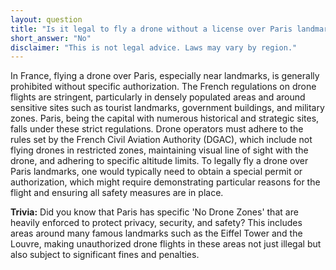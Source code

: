 ```yaml
---
layout: question
title: "Is it legal to fly a drone without a license over Paris landmarks?"
short_answer: "No"
disclaimer: "This is not legal advice. Laws may vary by region."
---
```


In France, flying a drone over Paris, especially near landmarks, is generally prohibited without specific authorization. The French regulations on drone flights are stringent, particularly in densely populated areas and around sensitive sites such as tourist landmarks, government buildings, and military zones. Paris, being the capital with numerous historical and strategic sites, falls under these strict regulations. Drone operators must adhere to the rules set by the French Civil Aviation Authority (DGAC), which include not flying drones in restricted zones, maintaining visual line of sight with the drone, and adhering to specific altitude limits. To legally fly a drone over Paris landmarks, one would typically need to obtain a special permit or authorization, which might require demonstrating particular reasons for the flight and ensuring all safety measures are in place.

**Trivia:** Did you know that Paris has specific 'No Drone Zones' that are heavily enforced to protect privacy, security, and safety? This includes areas around many famous landmarks such as the Eiffel Tower and the Louvre, making unauthorized drone flights in these areas not just illegal but also subject to significant fines and penalties.
